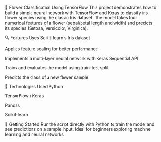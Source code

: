 🌸 Flower Classification Using TensorFlow
This project demonstrates how to build a simple neural network with TensorFlow and Keras to classify iris flower species using the classic Iris dataset. The model takes four numerical features of a flower (sepal/petal length and width) and predicts its species (Setosa, Versicolor, Virginica).

🔍 Features
Uses Scikit-learn's Iris dataset

Applies feature scaling for better performance

Implements a multi-layer neural network with Keras Sequential API

Trains and evaluates the model using train-test split

Predicts the class of a new flower sample

🧠 Technologies Used
Python

TensorFlow / Keras

Pandas

Scikit-learn

🚀 Getting Started
Run the script directly with Python to train the model and see predictions on a sample input. Ideal for beginners exploring machine learning and neural networks.


